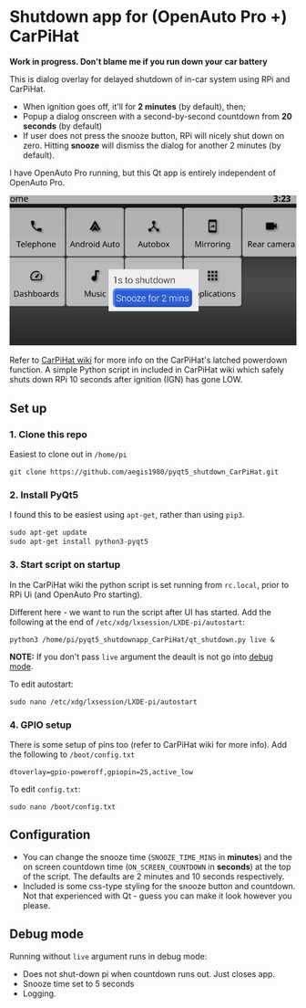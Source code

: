 # Shutdown app for (OpenAuto Pro +) CarPiHat

**Work in progress. Don't blame me if you run down your car battery**

This is dialog overlay for delayed shutdown of in-car system using RPi and CarPiHat. 
* When ignition goes off, it'll for **2 minutes** (by default), then;
* Popup a dialog onscreen with a second-by-second countdown from **20 seconds** (by default)
* If user does not press the snooze button, RPi will nicely shut down on zero. Hitting **snooze** will dismiss the dialog for another 2 minutes (by default).

I have OpenAuto Pro running, but this Qt app is entirely independent of OpenAuto Pro. 

![Snapshot of dialog over OAP](/snapshot.png)

Refer to [CarPiHat wiki](https://github.com/gecko242/CarPiHat/wiki/Quick-Start-Guide#:~:text=SCL%3A%20BCM3-,Safe%20Shutdown%20Example,-%3A) for more info on the CarPiHat's latched powerdown function. A simple Python script in included in CarPiHat wiki which safely shuts down RPi 10 seconds after ignition (IGN) has gone LOW.


## Set up
### 1. Clone this repo
Easiest to clone out in `/home/pi`
```
git clone https://github.com/aegis1980/pyqt5_shutdown_CarPiHat.git
```
### 2. Install PyQt5
I found this to be easiest using `apt-get`, rather than using `pip3`.
```
sudo apt-get update
sudo apt-get install python3-pyqt5
```
### 3. Start script on startup
In the CarPiHat wiki the python script is set running from `rc.local`, prior to RPi Ui (and OpenAuto Pro starting). 

Different here - we want to run the script after UI has started. Add the following at the end of `/etc/xdg/lxsession/LXDE-pi/autostart`:

```
python3 /home/pi/pyqt5_shutdownapp_CarPiHat/qt_shutdown.py live &
```
**NOTE:** If you don't pass `live` argument the deault is not go into [debug mode](#debug-mode). 

To edit autostart:
```
sudo nano /etc/xdg/lxsession/LXDE-pi/autostart
```


### 4. GPIO setup
There is some setup of pins too (refer to CarPiHat wiki for more info). Add the following to `/boot/config.txt`
```
dtoverlay=gpio-poweroff,gpiopin=25,active_low
```
To edit `config.txt`:
```
sudo nano /boot/config.txt
```

## Configuration

* You can change the snooze time (`SNOOZE_TIME_MINS` in **minutes**) and the on screen countdown time (`ON_SCREEN_COUNTDOWN` in **seconds**) at the top of the script. The defaults are 2 minutes and 10 seconds respectively.
* Included is some css-type styling for the snooze button and countdown. Not that experienced with Qt - guess you can make it look however you please. 

## Debug mode

Running without `live` argument runs in debug mode:
* Does not shut-down pi when countdown runs out. Just closes app.
* Snooze time set to 5 seconds
* Logging.